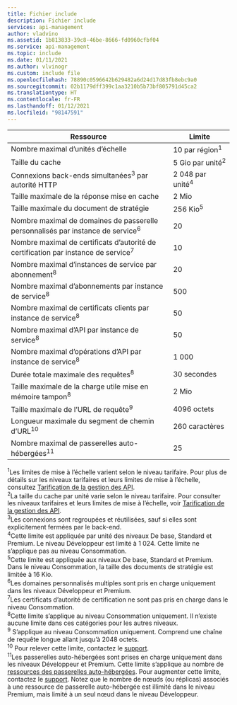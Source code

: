 ```yaml
---
title: Fichier include
description: Fichier include
services: api-management
author: vladvino
ms.assetid: 1b813833-39c8-46be-8666-fd0960cfbf04
ms.service: api-management
ms.topic: include
ms.date: 01/11/2021
ms.author: vlvinogr
ms.custom: include file
ms.openlocfilehash: 78890c0596642b629482a6d24d17d83fb8ebc9a0
ms.sourcegitcommit: 02b1179dff399c1aa3210b5b73bf805791d45ca2
ms.translationtype: HT
ms.contentlocale: fr-FR
ms.lasthandoff: 01/12/2021
ms.locfileid: "98147591"
---
```

| Ressource | Limite |
| ---------------------------------------------------------------------- | -------------------------- |
| Nombre maximal d’unités d’échelle | 10 par région<sup>1</sup> |
| Taille du cache | 5 Gio par unité<sup>2</sup> |
| Connexions back-ends simultanées<sup>3</sup> par autorité HTTP | 2 048 par unité<sup>4</sup> |
| Taille maximale de la réponse mise en cache | 2 Mio |
| Taille maximale du document de stratégie | 256 Kio<sup>5</sup> |
| Nombre maximal de domaines de passerelle personnalisés par instance de service<sup>6</sup> | 20 |
| Nombre maximal de certificats d’autorité de certification par instance de service<sup>7</sup> | 10 |
| Nombre maximal d’instances de service par abonnement<sup>8</sup> | 20 |
| Nombre maximal d’abonnements par instance de service<sup>8</sup> | 500 |
| Nombre maximal de certificats clients par instance de service<sup>8</sup> | 50 |
| Nombre maximal d’API par instance de service<sup>8</sup> | 50 |
| Nombre maximal d’opérations d’API par instance de service<sup>8</sup> | 1 000 |
| Durée totale maximale des requêtes<sup>8</sup> | 30 secondes |
| Taille maximale de la charge utile mise en mémoire tampon<sup>8</sup> | 2 Mio |
| Taille maximale de l’URL de requête<sup>9</sup> | 4096 octets |
| Longueur maximale du segment de chemin d’URL<sup>10</sup> | 260 caractères |
| Nombre maximal de passerelles auto-hébergées<sup>11</sup> | 25 |

<sup>1</sup>Les limites de mise à l’échelle varient selon le niveau tarifaire. Pour plus de détails sur les niveaux tarifaires et leurs limites de mise à l’échelle, consultez [Tarification de la gestion des API](https://azure.microsoft.com/pricing/details/api-management/).<br/>
<sup>2</sup>La taille du cache par unité varie selon le niveau tarifaire. Pour consulter les niveaux tarifaires et leurs limites de mise à l’échelle, voir [Tarification de la gestion des API](https://azure.microsoft.com/pricing/details/api-management/).<br/>
<sup>3</sup>Les connexions sont regroupées et réutilisées, sauf si elles sont explicitement fermées par le back-end.<br/>
<sup>4</sup>Cette limite est appliquée par unité des niveaux De base, Standard et Premium. Le niveau Développeur est limité à 1 024. Cette limite ne s’applique pas au niveau Consommation.<br/>
<sup>5</sup>Cette limite est appliquée aux niveaux De base, Standard et Premium. Dans le niveau Consommation, la taille des documents de stratégie est limitée à 16 Kio.<br/>
<sup>6</sup>Les domaines personnalisés multiples sont pris en charge uniquement dans les niveaux Développeur et Premium.<br/>
<sup>7</sup>Les certificats d’autorité de certification ne sont pas pris en charge dans le niveau Consommation.<br/>
<sup>8</sup>Cette limite s’applique au niveau Consommation uniquement. Il n’existe aucune limite dans ces catégories pour les autres niveaux.<br/>
<sup>9</sup> S’applique au niveau Consommation uniquement. Comprend une chaîne de requête longue allant jusqu’à 2048 octets.<br/>
<sup>10</sup> Pour relever cette limite, contactez le [support](https://azure.microsoft.com/support/options/).<br/>
<sup>11</sup>Les passerelles auto-hébergées sont prises en charge uniquement dans les niveaux Développeur et Premium. Cette limite s’applique au nombre de [ressources des passerelles auto-hébergées](/rest/api/apimanagement/2019-12-01/gateway). Pour augmenter cette limite, contactez le [support](https://azure.microsoft.com/support/options/). Notez que le nombre de nœuds (ou réplicas) associés à une ressource de passerelle auto-hébergée est illimité dans le niveau Premium, mais limité à un seul nœud dans le niveau Développeur.